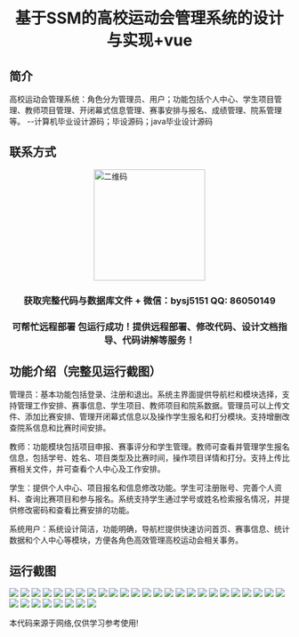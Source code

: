 <p><h1 align="center">基于SSM的高校运动会管理系统的设计与实现+vue</h1></p>

## 简介
高校运动会管理系统：角色分为管理员、用户；功能包括个人中心、学生项目管理、教师项目管理、开闭幕式信息管理、赛事安排与报名、成绩管理、院系管理等。    --计算机毕业设计源码；毕设源码；java毕业设计源码


## 联系方式
<img src="https://bs-1329754181.cos.ap-shanghai.myqcloud.com/wx.jpg" alt="二维码" style="display: block; margin: 0 auto;" width="200px">
<p><h3 align="center">获取完整代码与数据库文件 + 微信：bysj5151 QQ: 86050149</h3></p>
<p><h3 align="center">可帮忙远程部署 包运行成功！提供远程部署、修改代码、设计文档指导、代码讲解等服务！</h3></p>

## 功能介绍（完整见运行截图）
管理员：基本功能包括登录、注册和退出。系统主界面提供导航栏和模块选择，支持管理工作安排、赛事信息、学生项目、教师项目和院系数据。管理员可以上传文件、添加比赛安排、管理开闭幕式信息以及操作学生报名和打分模块。支持增删改查院系信息和比赛时间安排。

教师：功能模块包括项目申报、赛事评分和学生管理。教师可查看并管理学生报名信息，包括学号、姓名、项目类型及比赛时间，操作项目详情和打分。支持上传比赛相关文件，并可查看个人中心及工作安排。

学生：提供个人中心、项目报名和信息修改功能。学生可注册账号、完善个人资料、查询比赛项目和参与报名。系统支持学生通过学号或姓名检索报名情况，并提供修改密码和查看比赛安排的功能。

系统用户：系统设计简洁，功能明确，导航栏提供快速访问首页、赛事信息、统计数据和个人中心等模块，方便各角色高效管理高校运动会相关事务。


## 运行截图
![](https://bs-1329754181.cos.ap-shanghai.myqcloud.com/ssm/UniversitySportsEventManagementSystem/img/001.jpg)
![](https://bs-1329754181.cos.ap-shanghai.myqcloud.com/ssm/UniversitySportsEventManagementSystem/img/002.jpg)
![](https://bs-1329754181.cos.ap-shanghai.myqcloud.com/ssm/UniversitySportsEventManagementSystem/img/003.jpg)
![](https://bs-1329754181.cos.ap-shanghai.myqcloud.com/ssm/UniversitySportsEventManagementSystem/img/004.jpg)
![](https://bs-1329754181.cos.ap-shanghai.myqcloud.com/ssm/UniversitySportsEventManagementSystem/img/005.jpg)
![](https://bs-1329754181.cos.ap-shanghai.myqcloud.com/ssm/UniversitySportsEventManagementSystem/img/006.jpg)
![](https://bs-1329754181.cos.ap-shanghai.myqcloud.com/ssm/UniversitySportsEventManagementSystem/img/007.jpg)
![](https://bs-1329754181.cos.ap-shanghai.myqcloud.com/ssm/UniversitySportsEventManagementSystem/img/008.jpg)
![](https://bs-1329754181.cos.ap-shanghai.myqcloud.com/ssm/UniversitySportsEventManagementSystem/img/009.jpg)
![](https://bs-1329754181.cos.ap-shanghai.myqcloud.com/ssm/UniversitySportsEventManagementSystem/img/010.jpg)
![](https://bs-1329754181.cos.ap-shanghai.myqcloud.com/ssm/UniversitySportsEventManagementSystem/img/011.jpg)
![](https://bs-1329754181.cos.ap-shanghai.myqcloud.com/ssm/UniversitySportsEventManagementSystem/img/012.jpg)
![](https://bs-1329754181.cos.ap-shanghai.myqcloud.com/ssm/UniversitySportsEventManagementSystem/img/013.jpg)
![](https://bs-1329754181.cos.ap-shanghai.myqcloud.com/ssm/UniversitySportsEventManagementSystem/img/014.jpg)
![](https://bs-1329754181.cos.ap-shanghai.myqcloud.com/ssm/UniversitySportsEventManagementSystem/img/015.jpg)
![](https://bs-1329754181.cos.ap-shanghai.myqcloud.com/ssm/UniversitySportsEventManagementSystem/img/016.jpg)
![](https://bs-1329754181.cos.ap-shanghai.myqcloud.com/ssm/UniversitySportsEventManagementSystem/img/017.jpg)
![](https://bs-1329754181.cos.ap-shanghai.myqcloud.com/ssm/UniversitySportsEventManagementSystem/img/018.jpg)
![](https://bs-1329754181.cos.ap-shanghai.myqcloud.com/ssm/UniversitySportsEventManagementSystem/img/019.jpg)
![](https://bs-1329754181.cos.ap-shanghai.myqcloud.com/ssm/UniversitySportsEventManagementSystem/img/020.jpg)
![](https://bs-1329754181.cos.ap-shanghai.myqcloud.com/ssm/UniversitySportsEventManagementSystem/img/021.jpg)
![](https://bs-1329754181.cos.ap-shanghai.myqcloud.com/ssm/UniversitySportsEventManagementSystem/img/022.jpg)
![](https://bs-1329754181.cos.ap-shanghai.myqcloud.com/ssm/UniversitySportsEventManagementSystem/img/023.jpg)
![](https://bs-1329754181.cos.ap-shanghai.myqcloud.com/ssm/UniversitySportsEventManagementSystem/img/024.jpg)
![](https://bs-1329754181.cos.ap-shanghai.myqcloud.com/ssm/UniversitySportsEventManagementSystem/img/025.jpg)
![](https://bs-1329754181.cos.ap-shanghai.myqcloud.com/ssm/UniversitySportsEventManagementSystem/img/026.jpg)
![](https://bs-1329754181.cos.ap-shanghai.myqcloud.com/ssm/UniversitySportsEventManagementSystem/img/027.jpg)
![](https://bs-1329754181.cos.ap-shanghai.myqcloud.com/ssm/UniversitySportsEventManagementSystem/img/028.jpg)
![](https://bs-1329754181.cos.ap-shanghai.myqcloud.com/ssm/UniversitySportsEventManagementSystem/img/029.jpg)
![](https://bs-1329754181.cos.ap-shanghai.myqcloud.com/ssm/UniversitySportsEventManagementSystem/img/030.jpg)
![](https://bs-1329754181.cos.ap-shanghai.myqcloud.com/ssm/UniversitySportsEventManagementSystem/img/031.jpg)
![](https://bs-1329754181.cos.ap-shanghai.myqcloud.com/ssm/UniversitySportsEventManagementSystem/img/032.jpg)
![](https://bs-1329754181.cos.ap-shanghai.myqcloud.com/ssm/UniversitySportsEventManagementSystem/img/033.jpg)

<p>本代码来源于网络,仅供学习参考使用!</p>
